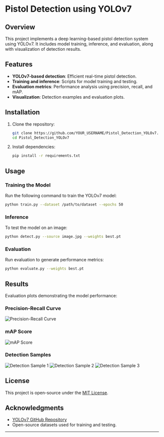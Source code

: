 # Pistol Detection using YOLOv7

## Overview
This project implements a deep learning-based pistol detection system using YOLOv7. It includes model training, inference, and evaluation, along with visualization of detection results.

## Features
- **YOLOv7-based detection**: Efficient real-time pistol detection.
- **Training and inference**: Scripts for model training and testing.
- **Evaluation metrics**: Performance analysis using precision, recall, and mAP.
- **Visualization**: Detection examples and evaluation plots.

## Installation
1. Clone the repository:
   ```bash
   git clone https://github.com/YOUR_USERNAME/Pistol_Detection_YOLOv7.git
   cd Pistol_Detection_YOLOv7
   ```
2. Install dependencies:
   ```bash
   pip install -r requirements.txt
   ```

## Usage
### Training the Model
Run the following command to train the YOLOv7 model:
```bash
python train.py --dataset /path/to/dataset --epochs 50
```

### Inference
To test the model on an image:
```bash
python detect.py --source image.jpg --weights best.pt
```

### Evaluation
Run evaluation to generate performance metrics:
```bash
python evaluate.py --weights best.pt
```

## Results
Evaluation plots demonstrating the model performance:

### Precision-Recall Curve
![Precision-Recall Curve](results/precision_recall.png)

### mAP Score
![mAP Score](results/map_score.png)

### Detection Samples
![Detection Sample 1](results/detection1.png)
![Detection Sample 2](results/detection2.png)
![Detection Sample 3](results/detection3.png)

## License
This project is open-source under the [MIT License](LICENSE).

## Acknowledgments
- [YOLOv7 GitHub Repository](https://github.com/WongKinYiu/yolov7)
- Open-source datasets used for training and testing.

---

